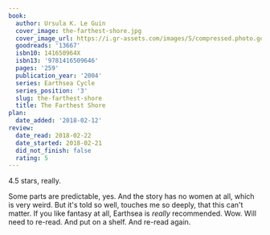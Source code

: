 ```yaml
---
book:
  author: Ursula K. Le Guin
  cover_image: the-farthest-shore.jpg
  cover_image_url: https://i.gr-assets.com/images/S/compressed.photo.goodreads.com/books/1388200537l/13667.jpg
  goodreads: '13667'
  isbn10: 141650964X
  isbn13: '9781416509646'
  pages: '259'
  publication_year: '2004'
  series: Earthsea Cycle
  series_position: '3'
  slug: the-farthest-shore
  title: The Farthest Shore
plan:
  date_added: '2018-02-12'
review:
  date_read: 2018-02-22
  date_started: 2018-02-21
  did_not_finish: false
  rating: 5
---
```


4.5 stars, really.

Some parts are predictable, yes. And the story has no women at all, which is very weird. But it's told so well, touches me so deeply, that this can't matter. If you like fantasy at all, Earthsea is *really* recommended. Wow. Will need to re-read. And put on a shelf. And re-read again.
